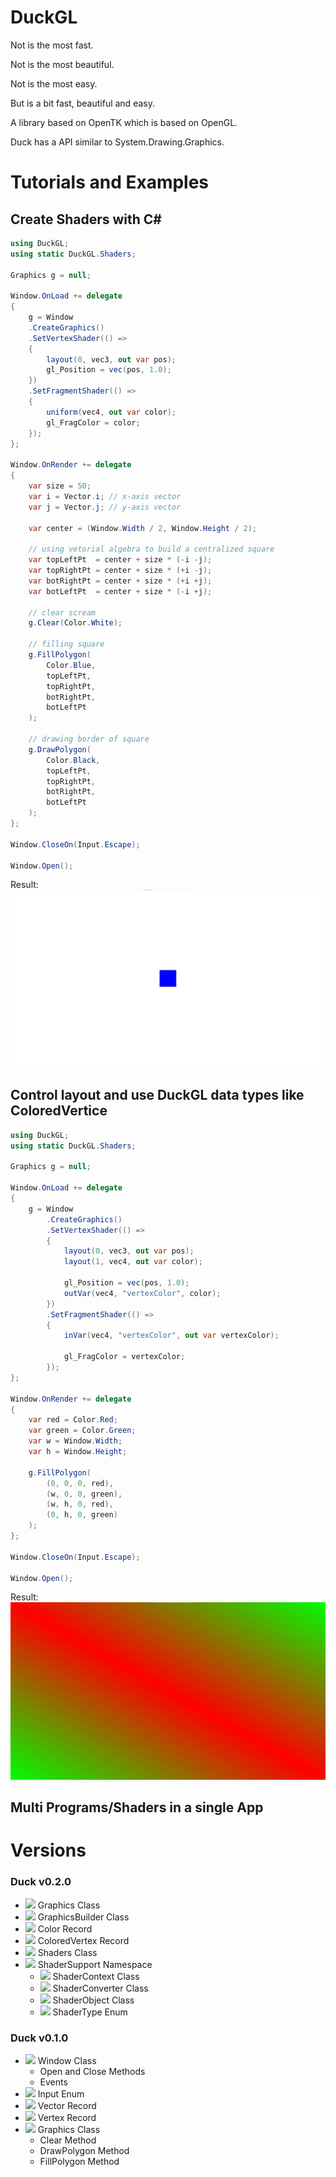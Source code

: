 # DuckGL

Not is the most fast.

Not is the most beautiful.

Not is the most easy.

But is a bit fast, beautiful and easy.

A library based on OpenTK which is based on OpenGL.

Duck has a API similar to System.Drawing.Graphics.

# Tutorials and Examples

## Create Shaders with C#

```cs
using DuckGL;
using static DuckGL.Shaders;

Graphics g = null;

Window.OnLoad += delegate
{
    g = Window
    .CreateGraphics()
    .SetVertexShader(() =>
    {
        layout(0, vec3, out var pos);
        gl_Position = vec(pos, 1.0);
    })
    .SetFragmentShader(() =>
    {
        uniform(vec4, out var color);
        gl_FragColor = color;
    });
};

Window.OnRender += delegate
{
    var size = 50;
    var i = Vector.i; // x-axis vector
    var j = Vector.j; // y-axis vector

    var center = (Window.Width / 2, Window.Height / 2);

    // using vetorial algebra to build a centralized square
    var topLeftPt  = center + size * (-i -j);
    var topRightPt = center + size * (+i -j);
    var botRightPt = center + size * (+i +j);
    var botLeftPt  = center + size * (-i +j);
    
    // clear scream
    g.Clear(Color.White);
    
    // filling square
    g.FillPolygon(
        Color.Blue,
        topLeftPt,
        topRightPt,
        botRightPt,
        botLeftPt
    );

    // drawing border of square
    g.DrawPolygon(
        Color.Black,
        topLeftPt,
        topRightPt,
        botRightPt,
        botLeftPt
    );
};

Window.CloseOn(Input.Escape);

Window.Open();
```
Result:
![result](./smp/RectSample/result.jpg)

## Control layout and use DuckGL data types like ColoredVertice

```cs
using DuckGL;
using static DuckGL.Shaders;

Graphics g = null;

Window.OnLoad += delegate
{
    g = Window
        .CreateGraphics()
        .SetVertexShader(() =>
        {
            layout(0, vec3, out var pos);
            layout(1, vec4, out var color);

            gl_Position = vec(pos, 1.0);
            outVar(vec4, "vertexColor", color);
        })
        .SetFragmentShader(() =>
        {
            inVar(vec4, "vertexColor", out var vertexColor);

            gl_FragColor = vertexColor;
        });
};

Window.OnRender += delegate
{
    var red = Color.Red;
    var green = Color.Green;
    var w = Window.Width;
    var h = Window.Height;

    g.FillPolygon(
        (0, 0, 0, red),
        (w, 0, 0, green),
        (w, h, 0, red),
        (0, h, 0, green)
    );
};

Window.CloseOn(Input.Escape);

Window.Open();
```
Result:
![result](./smp/ShaderExample/result.jpg)

## Multi Programs/Shaders in a single App

# Versions

### Duck v0.2.0

 - ![](https://img.shields.io/badge/updated-green) Graphics Class
 - ![](https://img.shields.io/badge/new-green) GraphicsBuilder Class
 - ![](https://img.shields.io/badge/new-green) Color Record
 - ![](https://img.shields.io/badge/new-green) ColoredVertex Record
 - ![](https://img.shields.io/badge/new-green) Shaders Class
 - ![](https://img.shields.io/badge/new-green) ShaderSupport Namespace
    - ![](https://img.shields.io/badge/new-green) ShaderContext Class
    - ![](https://img.shields.io/badge/new-green) ShaderConverter Class
    - ![](https://img.shields.io/badge/new-green) ShaderObject Class
    - ![](https://img.shields.io/badge/new-green) ShaderType Enum

### Duck v0.1.0

 - ![](https://img.shields.io/badge/new-green) Window Class
    - Open and Close Methods
    - Events
 - ![](https://img.shields.io/badge/new-green) Input Enum
 - ![](https://img.shields.io/badge/new-green) Vector Record
 - ![](https://img.shields.io/badge/new-green) Vertex Record
 - ![](https://img.shields.io/badge/new-green) Graphics Class
    - Clear Method
    - DrawPolygon Method
    - FillPolygon Method